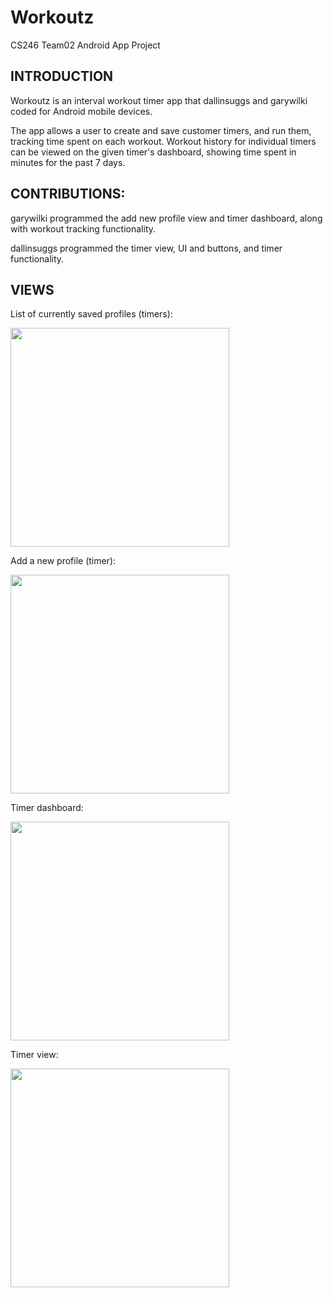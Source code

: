 # Workoutz
CS246 Team02 Android App Project

INTRODUCTION
--
Workoutz is an interval workout timer app that dallinsuggs and garywilki coded for Android mobile devices.

The app allows a user to create and save customer timers,
and run them, tracking time spent on each workout. Workout history for individual timers can be viewed on the given timer's dashboard, showing time spent in minutes
for the past 7 days.

CONTRIBUTIONS:
--
garywilki programmed the add new profile view and timer dashboard, along with workout tracking functionality.

dallinsuggs programmed the timer view, UI and buttons, and timer functionality.

VIEWS
--
List of currently saved profiles (timers):

<img src="https://user-images.githubusercontent.com/71277126/206223252-8f1c005f-258b-4791-a0ad-42740d13915c.png" width="350">

Add a new profile (timer):

<img src="https://user-images.githubusercontent.com/71277126/206223428-3e67475e-2461-4b46-ae4d-5d1dad8d2d2f.png" width="350">

Timer dashboard:

<img src="https://user-images.githubusercontent.com/71277126/206223505-c9f38e60-2e02-471b-90da-5ff0efbcf429.png" width="350">

Timer view:

<img src="https://user-images.githubusercontent.com/71277126/206223587-3698fc53-672c-4025-b5c2-70cc346af962.png" width="350">
